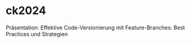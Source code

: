 # ck2024
Präsentation: Effektive Code-Versionierung mit Feature-Branches: Best Practices und Strategien
